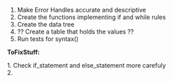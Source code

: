 1. Make Error Handles accurate and descriptive
2. Create the functions implementing if and while rules
3. Create the data tree
4. ?? Create a table that holds the values ??
5. Run tests for syntax()


**ToFixStuff:**
    <p>1. Check if_statement and else_statement more carefuly
    <br>2. 